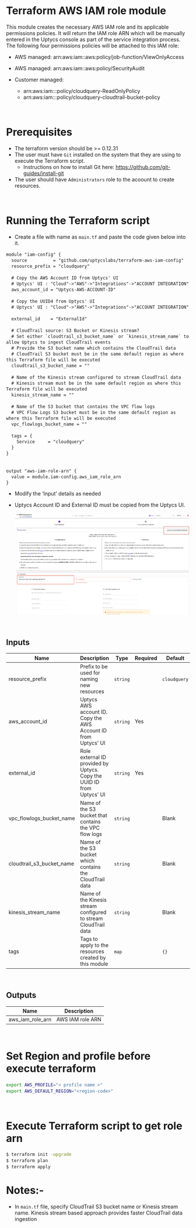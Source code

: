 # Terraform AWS IAM role module

This module creates the necessary AWS IAM role and its applicable permissions policies. It will return the IAM role ARN which will be manually entered in the Uptycs console as part of the service integration process.
The following four permissions policies will be attached to this IAM role:

- AWS managed: arn:aws:iam::aws:policy/job-function/ViewOnlyAccess
- AWS managed: arn:aws:iam::aws:policy/SecurityAudit
- Customer managed:

  - arn:aws:iam::<Customer-Account-ID>:policy/cloudquery-ReadOnlyPolicy
  - arn:aws:iam::<Customer-Account-ID>:policy/cloudquery-cloudtrail-bucket-policy

&nbsp;
# Prerequisites

- The terraform version should be >= 0.12.31
- The user must have `Git` installed on the system that they are using to execute the Terraform script.
  - Instructions on how to install Git here: https://github.com/git-guides/install-git
- The user should have `Administrators` role to the acoount to create resources.

&nbsp;
# Running the Terraform script

- Create a file with name as `main.tf` and paste the code given below into it.

```
module "iam-config" {
  source          = "github.com/uptycslabs/terraform-aws-iam-config"
  resource_prefix = "cloudquery"

  # Copy the AWS Account ID from Uptycs' UI
  # Uptycs' UI : "Cloud"->"AWS"->"Integrations"->"ACCOUNT INTEGRATION"
  aws_account_id = "Uptycs-AWS-ACCOUNT-ID"

  # Copy the UUID4 from Uptycs' UI
  # Uptycs' UI : "Cloud"->"AWS"->"Integrations"->"ACCOUNT INTEGRATION"
  
  external_id    = "ExternalId"

  # CloudTrail source: S3 Bucket or Kinesis stream?
  # Set either `cloudtrail_s3_bucket_name` or `kinesis_stream_name` to allow Uptycs to ingest CloudTrail events
  # Provide the S3 bucket name which contains the CloudTrail data
  # CloudTrail S3 bucket must be in the same default region as where this Terraform file will be executed
  cloudtrail_s3_bucket_name = ""

  # Name of the Kinesis stream configured to stream CloudTrail data
  # Kinesis stream must be in the same default region as where this Terraform file will be executed
  kinesis_stream_name = ""

  # Name of the S3 bucket that contains the VPC flow logs
  # VPC Flow Logs S3 bucket must be in the same default region as where this Terraform file will be executed
  vpc_flowlogs_bucket_name = ""

  tags = {
    Service     = "cloudquery"
  }
}


output "aws-iam-role-arn" {
  value = module.iam-config.aws_iam_role_arn
}
```
- Modify the ‘Input’ details as needed
- Uptycs Account ID and External ID must be copied from the Uptycs UI.
&nbsp;

  ![](assets/uptycs-web.png)

&nbsp;
## Inputs

| Name                      | Description                                                           | Type     | Required | Default      |
| --------------------------- | ----------------------------------------------------------------------- | ---------- | ---------- | -------------- |
| resource_prefix           | Prefix to be used for naming new resources                            | `string` |          | `cloudquery` |
| aws_account_id            | Uptycs AWS account ID. Copy the AWS Account ID from Uptycs' UI        | `string` | Yes      |              |
| external_id               | Role external ID provided by Uptycs. Copy the UUID ID from Uptycs' UI | `string` | Yes      |              |
| vpc_flowlogs_bucket_name  | Name of the S3 bucket that contains the VPC flow logs                 | `string` |          | Blank        |
| cloudtrail_s3_bucket_name | Name of the S3 bucket which contains the CloudTrail data              | `string` |          | Blank        |
| kinesis_stream_name       | Name of the Kinesis stream configured to stream CloudTrail data       | `string` |          | Blank        |
| tags                      | Tags to apply to the resources created by this module                 | `map`    |          | `{}`         |

&nbsp;
## Outputs

| Name             | Description      |
| ------------------ | ------------------ |
| aws_iam_role_arn | AWS IAM role ARN |

&nbsp;
# Set Region  and profile before execute terraform

```sh
export AWS_PROFILE="< profile name >"
export AWS_DEFAULT_REGION="<region-code>"
```
&nbsp;
# Execute Terraform script to get role arn

```sh
$ terraform init -upgrade
$ terraform plan
$ terraform apply
```

# Notes:-
- In `main.tf` file, specify CloudTrail S3 bucket name or Kinesis stream name. Kinesis stream based approach provides faster CloudTrail data ingestion
